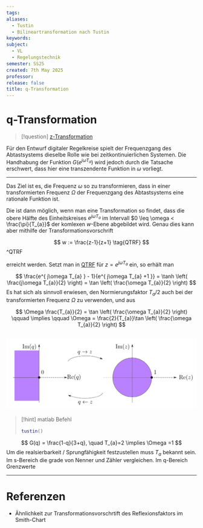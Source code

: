 ```yaml
---
tags: 
aliases:
  - Tustin
  - Bilineartransformation nach Tustin
keywords: 
subject:
  - VL
  - Regelungstechnik
semester: SS25
created: 7th May 2025
professor: 
release: false
title: q-Transformation
---
```


# q-Transformation

> [!question] [z-Transformation](z-Transformation.md)

Für den Entwurf digitaler Regelkreise spielt der Frequenzgang des Abtastsystems dieselbe Rolle wie bei zeitkontinuierlichen Systemen. Die Handhabung der Funktion $G\left( e^{ j\omega T_{a} } \right)$ wird jedoch durch die Tatsache erschwert, dass hier eine transzendente Funktion in $\omega$ vorliegt.

---

Das Ziel ist es, die Frequenz  $\omega$ so zu transformieren, dass in einer transformierten Frequenz $\Omega$ der Frequenzgang des Abtastsystems eine rationale Funktion ist.

Die ist dann möglich, wenn man eine  Transformation so findet, dass die obere Hälfte des Einheitskreises $e^{ j\omega T_{a} }$ im Intervall $0 \leq \omega < \frac{\pi}{T_{a}}$ der komlexen $w$-Ebene abgebildet wird. Genau dies kann aber mithilfe der Transformationsvorschrift 

$$ w := \frac{z-1}{z+1} \tag{QTRF} $$  ^QTRF

erreicht werden. Setzt man in [QTRF](#^QTRF) für $z=e^{ j\omega T_{a} }$ ein, so erhält man

$$
\frac{e^{ j\omega T_{a} } - 1}{e^{ j\omega T_{a} +1 }} = \tanh \left( \frac{j\omega T_{a}}{2} \right) = \tan \left( \frac{\omega T_{a}}{2} \right)
$$
Es hat sich als sinnvoll erwiesen, den Normierungsfaktor $T_{a}/2$ auch bei der transformierten Frequenz $\Omega$ zu verwenden, und aus

$$
\Omega \frac{T_{a}}{2} = \tan \left( \frac{\omega T_{a}}{2} \right) \qquad \implies \qquad \Omega = \frac{2}{T_{a}}\tan \left( \frac{\omega T_{a}}{2} \right)
$$



![invert_dark](assets/qVSz.png)
---

> [!hint] matlab Befehl
> 
> ```matlab
> tustin()
> ```


$$
G(q) = \frac{1-q}{3+q}, \quad T_{a}=2 \implies \Omega =1
$$
Um die realsierbarkeit / Sprungfähigkeit festzustellen muss $T_{a}$ bekannt sein. Im s-Bereich die grade von Nenner und Zähler vergleichen. Im q-Bereich Grenzwerte



---

# Referenzen

- Ähnlichkeit zur Transformationsvorschrtift des Reflexionsfaktors im Smith-Chart